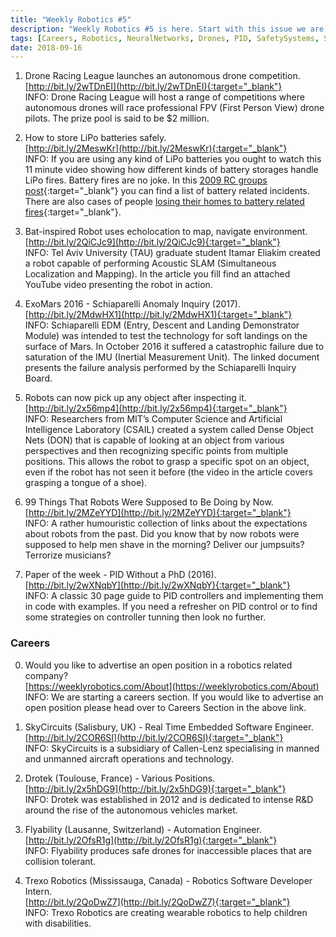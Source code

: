 ```yaml
---
title: "Weekly Robotics #5"
description: "Weekly Robotics #5 is here. Start with this issue we are including a Careers section. As always, in this issue you will find 7 different links with Robotics related news and publications."
tags: [Careers, Robotics, NeuralNetworks, Drones, PID, SafetySystems, Software, ROS, ROS2, Batteries, SLAM, ESA, MIT]
date: 2018-09-16
---
```


1) Drone Racing League launches an autonomous drone competition.
<br>[http://bit.ly/2wTDnEI](http://bit.ly/2wTDnEI){:target="_blank"}<br>
INFO: Drone Racing League will host a range of competitions where autonomous drones will race professional FPV (First Person View) drone pilots. The prize pool is said to be $2 million.

2) How to store LiPo batteries safely.
<br>[http://bit.ly/2MeswKr](http://bit.ly/2MeswKr){:target="_blank"}<br>
INFO: If you are using any kind of LiPo batteries you ought to watch this 11 minute video showing how different kinds of battery storages handle LiPo fires. Battery fires are no joke. In this [2009 RC groups post](http://bit.ly/2O2IOb2){:target="_blank"} you can find a list of battery related incidents. There are also cases of people [losing their homes to battery related fires](http://bit.ly/2wZqecy){:target="_blank"}.

3) Bat-inspired Robot uses echolocation to map, navigate environment.
<br>[http://bit.ly/2QiCJc9](http://bit.ly/2QiCJc9){:target="_blank"}<br>
INFO: Tel Aviv University (TAU) graduate student Itamar Eliakim created a robot capable of performing Acoustic SLAM (Simultaneous Localization and Mapping). In the article you fill find an attached YouTube video presenting the robot in action.  

4) ExoMars 2016 - Schiaparelli Anomaly Inquiry (2017).
<br>[http://bit.ly/2MdwHX1](http://bit.ly/2MdwHX1){:target="_blank"}<br>
INFO: Schiaparelli EDM (Entry, Descent and Landing Demonstrator Module) was intended to test the technology for soft landings on the surface of Mars. In October 2016 it suffered a catastrophic failure due to saturation of the IMU (Inertial Measurement Unit). The linked document presents the failure analysis performed by the  Schiaparelli Inquiry Board.

5) Robots can now pick up any object after inspecting it.
<br>[http://bit.ly/2x56mp4](http://bit.ly/2x56mp4){:target="_blank"}<br>
INFO: Researchers from MIT’s Computer Science and Artificial Intelligence Laboratory (CSAIL) created a system called Dense Object Nets (DON) that is capable of looking at an object from various perspectives and then recognizing specific points from multiple positions. This allows the robot to grasp a specific spot on an object, even if the robot has not seen it before (the video in the article covers grasping a tongue of a shoe). 

6) 99 Things That Robots Were Supposed to Be Doing by Now.
<br>[http://bit.ly/2MZeYYD](http://bit.ly/2MZeYYD){:target="_blank"}<br>
INFO: A rather humouristic collection of links about the expectations about robots from the past. Did you know that by now robots were supposed to help men shave in the morning? Deliver our jumpsuits? Terrorize musicians?

7) Paper of the week - PID Without a PhD (2016).
<br>[http://bit.ly/2wXNqbY](http://bit.ly/2wXNqbY){:target="_blank"}<br>
INFO: A classic 30 page guide to PID controllers and implementing them in code with examples. If you need a refresher on PID control or to find some strategies on controller tunning then look no further.

### Careers

0) Would you like to advertise an open position in a robotics related company?
<br>[https://weeklyrobotics.com/About](https://weeklyrobotics.com/About)<br>
INFO: We are starting a careers section. If you would like to advertise an open position please head over to Careers Section in the above link.

1) SkyCircuits (Salisbury, UK) - Real Time Embedded Software Engineer.
<br>[http://bit.ly/2COR6SI](http://bit.ly/2COR6SI){:target="_blank"}<br>
INFO: SkyCircuits is a subsidiary of Callen-Lenz specialising in manned and unmanned aircraft operations and technology. 

2) Drotek (Toulouse, France) - Various Positions.
<br>[http://bit.ly/2x5hDG9](http://bit.ly/2x5hDG9){:target="_blank"}<br>
INFO: Drotek was established in 2012 and is dedicated to intense R&D around the rise of the autonomous vehicles market. 

3) Flyability (Lausanne, Switzerland) - Automation Engineer.
<br>[http://bit.ly/2OfsR1g](http://bit.ly/2OfsR1g){:target="_blank"}<br>
INFO: Flyability produces safe drones for inaccessible places that are collision tolerant.

4) Trexo Robotics (Mississauga, Canada) - Robotics Software Developer Intern.
<br>[http://bit.ly/2QoDwZ7](http://bit.ly/2QoDwZ7){:target="_blank"}<br>
INFO: Trexo Robotics are creating wearable robotics to help children with disabilities.